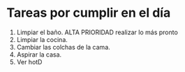 # Tareas por cumplir en el día

1. Limpiar el baño. ALTA PRIORIDAD realizar lo más pronto
2. Limpiar la cocina.
3. Cambiar las colchas de la cama.
4. Aspirar la casa. 
5. Ver hotD